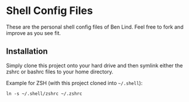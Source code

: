# Shell Config Files

These are the personal shell config files of Ben Lind. Feel free to fork and
improve as you see fit.

## Installation

Simply clone this project onto your hard drive and then symlink either the zshrc
or bashrc files to your home directory.

Example for ZSH (with this project cloned into `~/.shell`):

```
ln -s ~/.shell/zshrc ~/.zshrc
```
